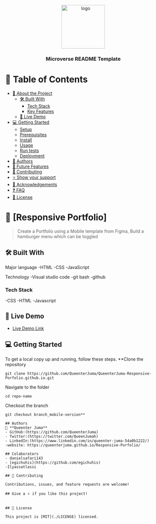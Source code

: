 <a name="readme-top"></a>



<div align="center">

  <img src="murple_logo.png" alt="logo" width="140"  height="auto" />
  <br/>

  <h3><b>Microverse README Template</b></h3>

</div>


# 📗 Table of Contents

- [📖 About the Project](#about-project)
  - [🛠 Built With](#built-with)
    - [Tech Stack](#tech-stack)
    - [Key Features](#key-features)
  - [🚀 Live Demo](#live-demo)
- [💻 Getting Started](#getting-started)
  - [Setup](#setup)
  - [Prerequisites](#prerequisites)
  - [Install](#install)
  - [Usage](#usage)
  - [Run tests](#run-tests)
  - [Deployment](#triangular_flag_on_post-deployment)
- [👥 Authors](#authors)
- [🔭 Future Features](#future-features)
- [🤝 Contributing](#contributing)
- [⭐️ Show your support](#support)
- [🙏 Acknowledgements](#acknowledgements)
- [❓ FAQ](#faq)
- [📝 License](#license)



# 📖 [Responsive Portfolio]

> Create a Portfolio using a Mobile template from Figma, Build a hamburger menu which can be toggled

## 🛠 Built With 
Major language
-HTML
-CSS
-JavaScript

Technology
-Visual studio code
-git bash
-github


### Tech Stack 
-CSS
-HTML
-Javascript

## 🚀 Live Demo 

- [Live Demo Link]( https://queenterjuma.github.io/QueenterJuma-Responsive-Porfolio.github.io/)


## 💻 Getting Started <a name="getting-started"></a>

To get a local copy up and running, follow these steps.
**Clone the repository
```
git clone https://github.com/QueenterJuma/QueenterJuma-Responsive-Porfolio.github.io.git
```
Navigate to the folder
```
cd repo-name
```
Checkout the branch
```
git checkout branch_mobile-version**

## Authors
👤 **Queenter Juma**
- GitHub:(https://github.com/QueenterJuma)
- Twitter:(https://twitter.com/QueenJumah)
- LinkedIn:(https://www.linkedin.com/in/queenter-juma-54a0b1222/)
-website: https://queenterjuma.github.io/Responsive-Porfolio/

## Colaborators
- danielsafari143
- [egichuhis](https://github.com/egichuhis)
-Ilyassatlassi

## 🤝 Contributing 

Contributions, issues, and feature requests are welcome!

## Give a ⭐️ if you like this project! 


## 📝 License 

This project is [MIT](./LICENSE) licensed.

